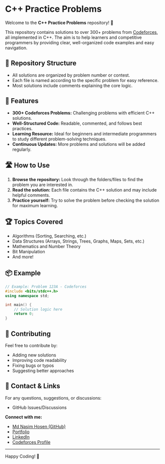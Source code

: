 # C++ Practice Problems

Welcome to the **C++ Practice Problems** repository! 🎯

This repository contains solutions to over 300+ problems from [Codeforces](https://codeforces.com/), all implemented in C++. The aim is to help learners and competitive programmers by providing clear, well-organized code examples and easy navigation.

## 📂 Repository Structure

- All solutions are organized by problem number or contest.
- Each file is named according to the specific problem for easy reference.
- Most solutions include comments explaining the core logic.

## 🚀 Features

- **300+ Codeforces Problems:** Challenging problems with efficient C++ solutions.
- **Well-Structured Code:** Readable, commented, and follows best practices.
- **Learning Resource:** Ideal for beginners and intermediate programmers to study different problem-solving techniques.
- **Continuous Updates:** More problems and solutions will be added regularly.

## 🛣️ How to Use

1. **Browse the repository:** Look through the folders/files to find the problem you are interested in.
2. **Read the solution:** Each file contains the C++ solution and may include helpful comments.
3. **Practice yourself:** Try to solve the problem before checking the solution for maximum learning.

## 🏆 Topics Covered

- Algorithms (Sorting, Searching, etc.)
- Data Structures (Arrays, Strings, Trees, Graphs, Maps, Sets, etc.)
- Mathematics and Number Theory
- Bit Manipulation
- And more!

## 📦 Example

```cpp
// Example: Problem 123A - Codeforces
#include <bits/stdc++.h>
using namespace std;

int main() {
    // Solution logic here
    return 0;
}
```

## 🤝 Contributing

Feel free to contribute by:
- Adding new solutions
- Improving code readability
- Fixing bugs or typos
- Suggesting better approaches

## 📧 Contact & Links

For any questions, suggestions, or discussions:
- GitHub Issues/Discussions

**Connect with me:**
- [Md Nasim Hosen (GitHub)](https://github.com/nazmulhasannasim333)
- [Portfolio](https://www.nasimhosen.me)
- [LinkedIn](https://www.linkedin.com/in/nazmulhasannasim333)
- [Codeforces Profile](https://codeforces.com/profile/nasim333)

---

Happy Coding! 🚀

